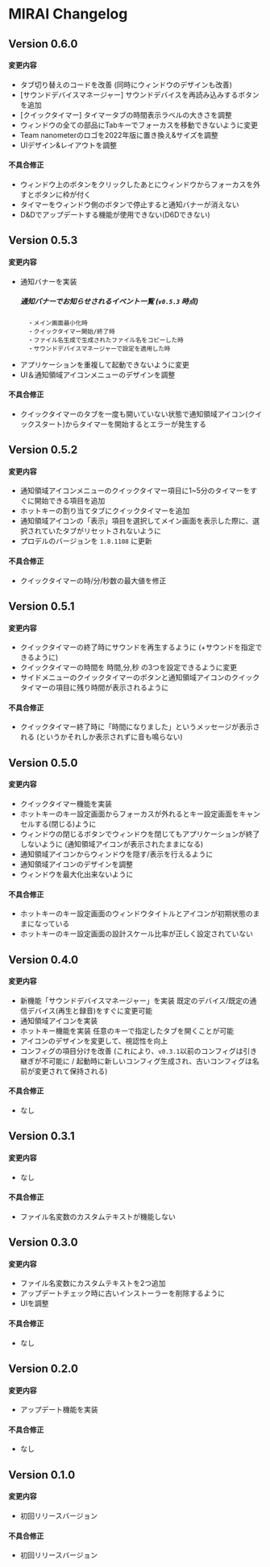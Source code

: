 # MIRAI Changelog

## Version 0.6.0
#### 変更内容
- タブ切り替えのコードを改善 (同時にウィンドウのデザインも改善)
- [サウンドデバイスマネージャー] サウンドデバイスを再読み込みするボタンを追加
- [クイックタイマー] タイマータブの時間表示ラベルの大きさを調整
- ウィンドウの全ての部品にTabキーでフォーカスを移動できないように変更
- Team nanometerのロゴを2022年版に置き換え&サイズを調整
- UIデザイン&レイアウトを調整

#### 不具合修正
- ウィンドウ上のボタンをクリックしたあとにウィンドウからフォーカスを外すとボタンに枠が付く
- タイマーをウィンドウ側のボタンで停止すると通知バナーが消えない
- D&Dでアップデートする機能が使用できない(D6Dできない)

## Version 0.5.3
#### 変更内容
- 通知バナーを実装
    ##### 通知バナーでお知らせされるイベント一覧 (`v0.5.3` 時点)
        ・メイン画面最小化時
        ・クイックタイマー開始/終了時
        ・ファイル名生成で生成されたファイル名をコピーした時
        ・サウンドデバイスマネージャーで設定を適用した時
- アプリケーションを重複して起動できないように変更
- UI＆通知領域アイコンメニューのデザインを調整

#### 不具合修正
- クイックタイマーのタブを一度も開いていない状態で通知領域アイコン(クイックスタート)からタイマーを開始するとエラーが発生する

## Version 0.5.2
#### 変更内容
- 通知領域アイコンメニューのクイックタイマー項目に1~5分のタイマーをすぐに開始できる項目を追加
- ホットキーの割り当てタブにクイックタイマーを追加
- 通知領域アイコンの「表示」項目を選択してメイン画面を表示した際に、選択されていたタブがリセットされないように
- プロデルのバージョンを `1.8.1108` に更新

#### 不具合修正
- クイックタイマーの時/分/秒数の最大値を修正

## Version 0.5.1
#### 変更内容
- クイックタイマーの終了時にサウンドを再生するように (+サウンドを指定できるように)
- クイックタイマーの時間を 時間,分,秒 の3つを設定できるように変更
- サイドメニューのクイックタイマーのボタンと通知領域アイコンのクイックタイマーの項目に残り時間が表示されるように

#### 不具合修正
- クイックタイマー終了時に「時間になりました」というメッセージが表示される (というかそれしか表示されずに音も鳴らない)

## Version 0.5.0
#### 変更内容
- クイックタイマー機能を実装
- ホットキーのキー設定画面からフォーカスが外れるとキー設定画面をキャンセルする(閉じる)ように
- ウィンドウの閉じるボタンでウィンドウを閉じてもアプリケーションが終了しないように (通知領域アイコンが表示されたままになる)
- 通知領域アイコンからウィンドウを隠す/表示を行えるように
- 通知領域アイコンのデザインを調整
- ウィンドウを最大化出来ないように

#### 不具合修正
- ホットキーのキー設定画面のウィンドウタイトルとアイコンが初期状態のままになっている
- ホットキーのキー設定画面の設計スケール比率が正しく設定されていない

## Version 0.4.0
#### 変更内容
- 新機能「サウンドデバイスマネージャー」を実装 既定のデバイス/既定の通信デバイス(再生と録音)をすぐに変更可能
- 通知領域アイコンを実装
- ホットキー機能を実装 任意のキーで指定したタブを開くことが可能
- アイコンのデザインを変更して、視認性を向上
- コンフィグの項目分けを改善 (これにより、`v0.3.1`以前のコンフィグは引き継ぎが不可能に / 起動時に新しいコンフィグ生成され、古いコンフィグは名前が変更されて保持される)

#### 不具合修正
- なし

## Version 0.3.1
#### 変更内容
- なし

#### 不具合修正
- ファイル名変数のカスタムテキストが機能しない

## Version 0.3.0
#### 変更内容
- ファイル名変数にカスタムテキストを2つ追加
- アップデートチェック時に古いインストーラーを削除するように
- UIを調整

#### 不具合修正
- なし

## Version 0.2.0
#### 変更内容
- アップデート機能を実装

#### 不具合修正
- なし

## Version 0.1.0
#### 変更内容
- 初回リリースバージョン

#### 不具合修正
- 初回リリースバージョン
